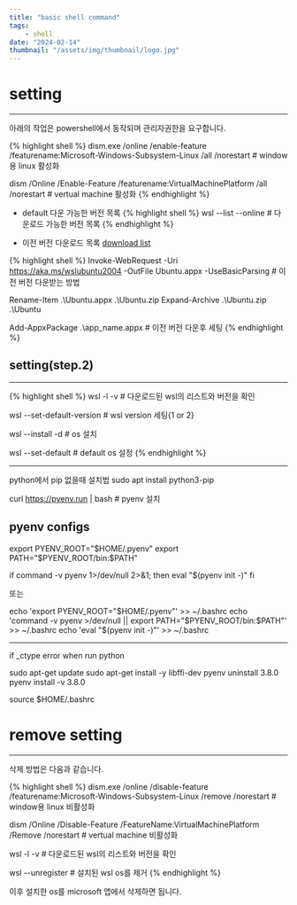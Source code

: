 ```yaml
---
title: "basic shell command"
tags:
    - shell
date: "2024-02-14"
thumbnail: "/assets/img/thumbnail/logo.jpg"
---
```


# setting
---
아래의 작업은 powershell에서 동작되며 관리자권한을 요구합니다.

{% highlight shell %}
dism.exe /online /enable-feature /featurename:Microsoft-Windows-Subsystem-Linux /all /norestart # window용 linux 활성화

dism /Online /Enable-Feature /featurename:VirtualMachinePlatform /all /norestart # vertual machine 활성화
{% endhighlight %}

* default 다운 가능한 버전 목록
{% highlight shell %}
wsl --list --online # 다운로드 가능한 버전 목록
{% endhighlight %}

* 이전 버전 다운로드 목록
[download list](https://learn.microsoft.com/en-us/windows/wsl/install-manual#downloading-distributions)

{% highlight shell %}
Invoke-WebRequest -Uri https://aka.ms/wslubuntu2004 -OutFile Ubuntu.appx -UseBasicParsing # 이전 버전 다운받는 방법

Rename-Item .\Ubuntu.appx .\Ubuntu.zip
Expand-Archive .\Ubuntu.zip .\Ubuntu

Add-AppxPackage .\app_name.appx # 이전 버전 다운후 세팅
{% endhighlight %}

## setting(step.2)
---

{% highlight shell %}
wsl -l -v # 다운로드된 wsl의 리스트와 버전을 확인

wsl --set-default-version <Version> # wsl version 세팅{1 or 2}

wsl --install -d <os-name> # os 설치

wsl --set-default <os-name> # default os 설정
{% endhighlight %}

----

python에서 pip 없을때 설치법
sudo apt install python3-pip

curl https://pyenv.run | bash # pyenv 설치

## pyenv configs
export PYENV_ROOT="$HOME/.pyenv"
export PATH="$PYENV_ROOT/bin:$PATH"

if command -v pyenv 1>/dev/null 2>&1; then
  eval "$(pyenv init -)"
fi

또는

echo 'export PYENV_ROOT="$HOME/.pyenv"' >> ~/.bashrc
echo 'command -v pyenv >/dev/null || export PATH="$PYENV_ROOT/bin:$PATH"' >> ~/.bashrc
echo 'eval "$(pyenv init -)"' >> ~/.bashrc


----
if _ctype error when run python

sudo apt-get update
sudo apt-get install -y libffi-dev
pyenv uninstall 3.8.0
pyenv install -v 3.8.0


source $HOME/.bashrc

# remove setting
---
삭제 방법은 다음과 같습니다.

{% highlight shell %}
dism.exe /online /disable-feature /featurename:Microsoft-Windows-Subsystem-Linux /remove /norestart # window용 linux 비활성화

dism /Online /Disable-Feature /FeatureName:VirtualMachinePlatform /Remove /norestart # vertual machine 비활성화

wsl -l -v # 다운로드된 wsl의 리스트와 버전을 확인

wsl --unregister <os-name> # 설치된 wsl os를 제거
{% endhighlight %}

이후 설치한 os를 microsoft 앱에서 삭제하면 됩니다.